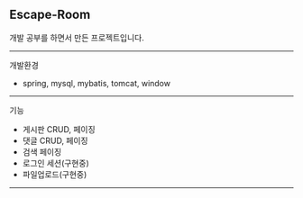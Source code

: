 ## Escape-Room

개발 공부를 하면서 만든 프로젝트입니다.
<hr/>

개발환경

* spring, mysql, mybatis, tomcat, window
<hr/>

기능

* 게시판 CRUD, 페이징
* 댓글 CRUD, 페이징
* 검색 페이징
* 로그인 세션(구현중)
* 파일업로드(구현중)

<hr/>
